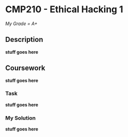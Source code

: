 # CMP210 - Ethical Hacking 1

*My Grade = A+*

## Description

**stuff goes here**

## Coursework

**stuff goes here**

### Task

**stuff goes here**

### My Solution

**stuff goes here**



